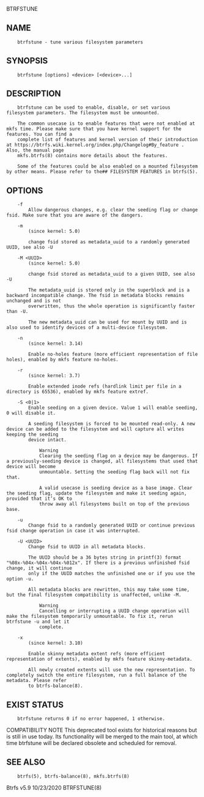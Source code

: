   BTRFSTUNE
 
## NAME
        btrfstune - tune various filesystem parameters
 
## SYNOPSIS
        btrfstune [options] <device> [<device>...]
 
## DESCRIPTION
        btrfstune can be used to enable, disable, or set various filesystem parameters. The filesystem must be unmounted.
 
        The common usecase is to enable features that were not enabled at mkfs time. Please make sure that you have kernel support for the features. You can find a
        complete list of features and kernel version of their introduction at https://btrfs.wiki.kernel.org/index.php/Changelog#By_feature . Also, the manual page
        mkfs.btrfs(8) contains more details about the features.
 
        Some of the features could be also enabled on a mounted filesystem by other means. Please refer to the## FILESYSTEM FEATURES in btrfs(5).
 
## OPTIONS
        -f
            Allow dangerous changes, e.g. clear the seeding flag or change fsid. Make sure that you are aware of the dangers.
 
        -m
            (since kernel: 5.0)
 
            change fsid stored as metadata_uuid to a randomly generated UUID, see also -U
 
        -M <UUID>
            (since kernel: 5.0)
 
            change fsid stored as metadata_uuid to a given UUID, see also -U
 
            The metadata_uuid is stored only in the superblock and is a backward incompatible change. The fsid in metadata blocks remains unchanged and is not
            overwritten, thus the whole operation is significantly faster than -U.
 
            The new metadata_uuid can be used for mount by UUID and is also used to identify devices of a multi-device filesystem.
 
        -n
            (since kernel: 3.14)
 
            Enable no-holes feature (more efficient representation of file holes), enabled by mkfs feature no-holes.
 
        -r
            (since kernel: 3.7)
 
            Enable extended inode refs (hardlink limit per file in a directory is 65536), enabled by mkfs feature extref.
 
        -S <0|1>
            Enable seeding on a given device. Value 1 will enable seeding, 0 will disable it.
 
            A seeding filesystem is forced to be mounted read-only. A new device can be added to the filesystem and will capture all writes keeping the seeding
            device intact.
 
                Warning
                Clearing the seeding flag on a device may be dangerous. If a previously-seeding device is changed, all filesystems that used that device will become
                unmountable. Setting the seeding flag back will not fix that.
 
                A valid usecase is seeding device as a base image. Clear the seeding flag, update the filesystem and make it seeding again, provided that it’s OK to
                throw away all filesystems built on top of the previous base.
 
        -u
            Change fsid to a randomly generated UUID or continue previous fsid change operation in case it was interrupted.
 
        -U <UUID>
            Change fsid to UUID in all metadata blocks.
 
            The UUID should be a 36 bytes string in printf(3) format "%08x-%04x-%04x-%04x-%012x". If there is a previous unfinished fsid change, it will continue
            only if the UUID matches the unfinished one or if you use the option -u.
 
            All metadata blocks are rewritten, this may take some time, but the final filesystem compatibility is unaffected, unlike -M.
 
                Warning
                Cancelling or interrupting a UUID change operation will make the filesystem temporarily unmountable. To fix it, rerun btrfstune -u and let it
                complete.
 
        -x
            (since kernel: 3.10)
 
            Enable skinny metadata extent refs (more efficient representation of extents), enabled by mkfs feature skinny-metadata.
 
            All newly created extents will use the new representation. To completely switch the entire filesystem, run a full balance of the metadata. Please refer
            to btrfs-balance(8).
 
## EXIST STATUS
        btrfstune returns 0 if no error happened, 1 otherwise.
 
 COMPATIBILITY NOTE
        This deprecated tool exists for historical reasons but is still in use today. Its functionality will be merged to the main tool, at which time btrfstune will
        be declared obsolete and scheduled for removal.
 
## SEE ALSO
        btrfs(5), btrfs-balance(8), mkfs.btrfs(8)
 
 Btrfs v5.9                                                                   10/23/2020                                                                 BTRFSTUNE(8)
